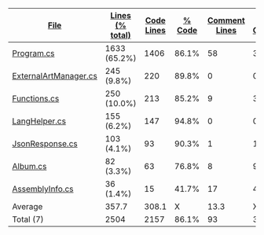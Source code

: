 
|[File](https://github.com/jojo2357/Music-Discord-Rich-Presence/tree/master/statistics%2Fc%23%2Fname_ascending.md%2F)|[Lines (% total)](https://github.com/jojo2357/Music-Discord-Rich-Presence/tree/master/statistics%2Fc%23%2Flines_descending.md%2F)|[Code Lines](https://github.com/jojo2357/Music-Discord-Rich-Presence/tree/master/statistics%2Fc%23%2Fcode_ascending.md%2F)|[% Code](https://github.com/jojo2357/Music-Discord-Rich-Presence/tree/master/statistics%2Fc%23%2Fproportion_code_descending.md%2F)|[Comment Lines](https://github.com/jojo2357/Music-Discord-Rich-Presence/tree/master/statistics%2Fc%23%2Fcomments_descending.md%2F)|[% Comment](https://github.com/jojo2357/Music-Discord-Rich-Presence/tree/master/statistics%2Fc%23%2Fproportion_comments_descending.md%2F)|[Blank Lines](https://github.com/jojo2357/Music-Discord-Rich-Presence/tree/master/statistics%2Fc%23%2Fblanks_descending.md%2F)|[% Blank](https://github.com/jojo2357/Music-Discord-Rich-Presence/tree/master/statistics%2Fc%23%2Fproportion_blanks_descending.md%2F)|
| --- | --- | --- | --- | --- | --- | --- | --- |
|[Program.cs](https://github.com/jojo2357/Music-Discord-Rich-Presence/tree/master/MDRP%2FProgram.cs)|1633 (65.2%)|1406|86.1%|58|3.6%|169|10.3%|
|[ExternalArtManager.cs](https://github.com/jojo2357/Music-Discord-Rich-Presence/tree/master/MDRP%2Futil%2FExternalAPI%2FExternalArtManager.cs)|245 (9.8%)|220|89.8%|0|0.0%|25|10.2%|
|[Functions.cs](https://github.com/jojo2357/Music-Discord-Rich-Presence/tree/master/MDRP%2Futil%2FFunctions.cs)|250 (10.0%)|213|85.2%|9|3.6%|28|11.2%|
|[LangHelper.cs](https://github.com/jojo2357/Music-Discord-Rich-Presence/tree/master/MDRP%2Futil%2FLangHelper.cs)|155 (6.2%)|147|94.8%|0|0.0%|8|5.2%|
|[JsonResponse.cs](https://github.com/jojo2357/Music-Discord-Rich-Presence/tree/master/MDRP%2Futil%2FJsonResponse.cs)|103 (4.1%)|93|90.3%|1|1.0%|9|8.7%|
|[Album.cs](https://github.com/jojo2357/Music-Discord-Rich-Presence/tree/master/MDRP%2Futil%2FAlbum.cs)|82 (3.3%)|63|76.8%|8|9.8%|11|13.4%|
|[AssemblyInfo.cs](https://github.com/jojo2357/Music-Discord-Rich-Presence/tree/master/MDRP%2FProperties%2FAssemblyInfo.cs)|36 (1.4%)|15|41.7%|17|47.2%|4|11.1%|
|Average |357.7|308.1|X|13.3|X|36.3|X|
|Total (7)|2504|2157|86.1%|93| 3.7%|254|10.1%|